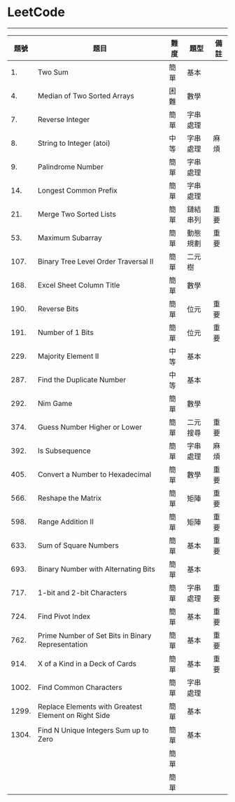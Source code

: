 # LeetCode
----------
| 題號 | 題目 | 難度 | 題型 | 備註 |
| ---- | ---- | ---- | ---- | ---- |
| 1. | Two Sum | 簡單 | 基本 |  |
| 4. | Median of Two Sorted Arrays | 困難 | 數學 |  |
| 7. | Reverse Integer | 簡單 | 字串處理 |  |
| 8. | String to Integer (atoi) | 中等 | 字串處理 | 麻煩 |
| 9. | Palindrome Number | 簡單 | 字串處理 |  |
| 14. | Longest Common Prefix | 簡單 | 字串處理 |  |
| 21. | Merge Two Sorted Lists | 簡單 | 鏈結串列 | 重要 |
| 53. | Maximum Subarray | 簡單 | 動態規劃 | 重要 |
| 107. | Binary Tree Level Order Traversal II | 簡單 | 二元樹 |  |
| 168. | Excel Sheet Column Title | 簡單 | 數學 |  |
| 190. | Reverse Bits | 簡單 | 位元 | 重要 |
| 191. | Number of 1 Bits | 簡單 | 位元 | 重要 |
| 229. | Majority Element II | 中等 | 基本 |  |
| 287. | Find the Duplicate Number | 中等 | 基本 |  |
| 292. | Nim Game | 簡單 | 數學 |  |
| 374. | Guess Number Higher or Lower | 簡單 | 二元搜尋 | 重要 |
| 392. | Is Subsequence | 簡單 | 字串處理 | 麻煩 |
| 405. | Convert a Number to Hexadecimal | 簡單 | 數學 | 重要 |
| 566. | Reshape the Matrix | 簡單 | 矩陣 | 重要 |
| 598. | Range Addition II  | 簡單 | 矩陣 | 重要 |
| 633. | Sum of Square Numbers | 簡單 | 基本 | 重要 |
| 693. | Binary Number with Alternating Bits | 簡單 | 基本 |  |
| 717. | 1-bit and 2-bit Characters | 簡單 | 字串處理 | 重要 |
| 724. | Find Pivot Index | 簡單 | 基本 | 重要 |
| 762. | Prime Number of Set Bits in Binary Representation | 簡單 | 基本 | 重要 |
| 914. | X of a Kind in a Deck of Cards | 簡單 | 基本 | 重要 |
| 1002. | Find Common Characters | 簡單 | 字串處理 |  |
| 1299. | Replace Elements with Greatest Element on Right Side | 簡單 | 基本 |  |
| 1304. | Find N Unique Integers Sum up to Zero | 簡單 | 基本 |  |
|  |  | 簡單 |  |  |
|  |  | 簡單 |  |  |

